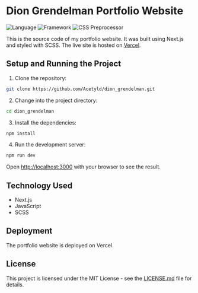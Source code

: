 # Dion Grendelman Portfolio Website

![Language](https://img.shields.io/badge/language-JavaScript-blue)
![Framework](https://img.shields.io/badge/framework-Next.js-lightgrey)
![CSS Preprocessor](https://img.shields.io/badge/CSS-SCSS-pink)

This is the source code of my portfolio website. It was built using Next.js and styled with SCSS. The live site is hosted on [Vercel](https://dion-grendelman.vercel.app).

## Setup and Running the Project

1. Clone the repository:

```bash
git clone https://github.com/Acetyld/dion_grendelman.git
```

2. Change into the project directory:

```bash
cd dion_grendelman
```

3. Install the dependencies:

```bash
npm install
```

4. Run the development server:

```bash
npm run dev
```

Open [http://localhost:3000](http://localhost:3000) with your browser to see the result.

## Technology Used

- Next.js
- JavaScript
- SCSS

## Deployment

The portfolio website is deployed on Vercel. 

## License

This project is licensed under the MIT License - see the [LICENSE.md](LICENSE.md) file for details.
